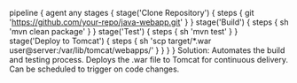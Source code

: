 pipeline {
agent any
stages {
stage('Clone Repository') {
steps {
git 'https://github.com/your-repo/java-webapp.git'
}
}
stage('Build') {
steps {
sh 'mvn clean package'
}
}
stage('Test') {
steps {
sh 'mvn test'
}
}
stage('Deploy to Tomcat') {
steps {
sh 'scp target/*.war user@server:/var/lib/tomcat/webapps/'
}
}
}
}
Solution:
Automates the build and testing process.
Deploys the .war file to Tomcat for continuous delivery.
Can be scheduled to trigger on code changes.
